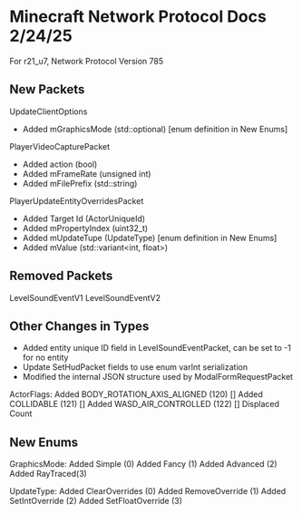 # Minecraft Network Protocol Docs 2/24/25
For r21_u7, Network Protocol Version 785
## New Packets

UpdateClientOptions
* Added mGraphicsMode (std::optional<GraphicsMode>) [enum definition in New Enums]

PlayerVideoCapturePacket
* Added action (bool)
* Added mFrameRate (unsigned int)
* Added mFilePrefix (std::string)

PlayerUpdateEntityOverridesPacket
* Added Target Id (ActorUniqueId)
* Added mPropertyIndex (uint32_t)
* Added mUpdateTupe (UpdateType) [enum definition in New Enums]
* Added mValue (std::variant<int, float>)

## Removed Packets

LevelSoundEventV1
LevelSoundEventV2


## Other Changes in Types

* Added entity unique ID field in LevelSoundEventPacket, can be set to -1 for no entity
* Update SetHudPacket fields to use enum varInt serialization
* Modified the internal JSON structure used by ModalFormRequestPacket

ActorFlags:
  Added BODY_ROTATION_AXIS_ALIGNED (120) []
  Added COLLIDABLE (121) []
  Added WASD_AIR_CONTROLLED (122) []
  Displaced Count

## New Enums

GraphicsMode:
 Added Simple (0)
 Added Fancy (1)
 Added Advanced (2)
 Added RayTraced(3)

UpdateType:
 Added ClearOverrides (0)
 Added RemoveOverride (1)
 Added SetIntOverride (2)
 Added SetFloatOverride (3)
